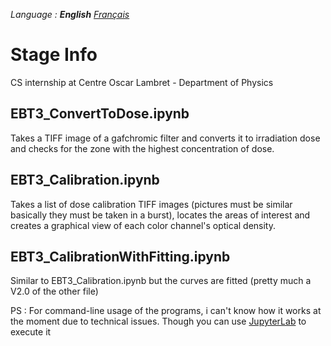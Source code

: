 *Language : **English** [Français](README_fr.md)*

# Stage Info
CS internship at Centre Oscar Lambret - Department of Physics


## EBT3_ConvertToDose.ipynb
Takes a TIFF image of a gafchromic filter and converts it to irradiation dose and checks for the zone with the highest concentration
of dose.


## EBT3_Calibration.ipynb
Takes a list of dose calibration TIFF images (pictures must be similar basically they must be taken in a burst),
locates the areas of interest and creates a graphical view of each color channel's optical density.


## EBT3_CalibrationWithFitting.ipynb
Similar to EBT3_Calibration.ipynb but the curves are fitted (pretty much a V2.0 of the other file)



PS : For command-line usage of the programs, i can't know how it works at the moment due to technical issues. 
Though you can use [JupyterLab](https://jupyter.org/try) to execute it
